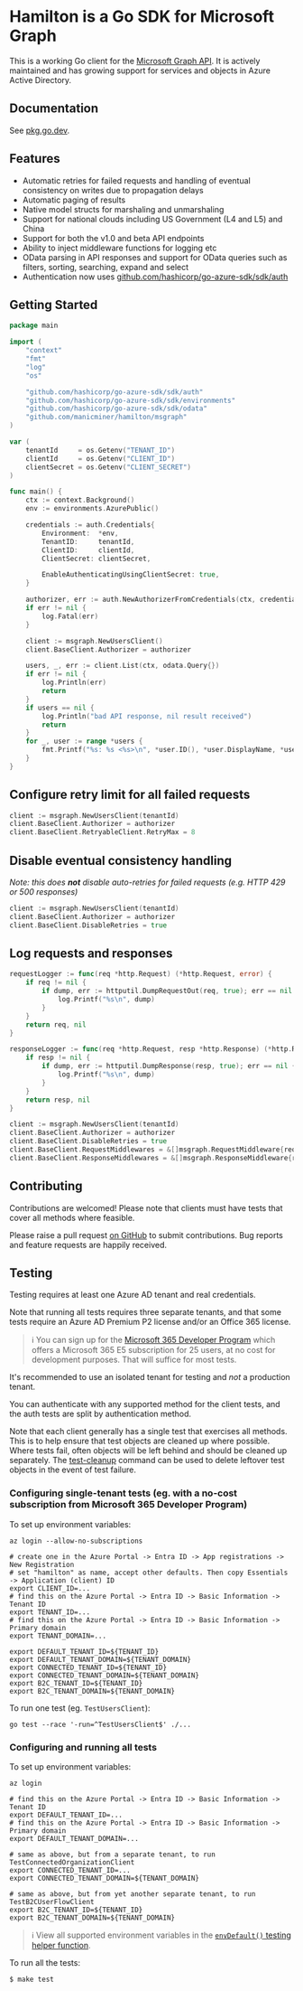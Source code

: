 # Hamilton is a Go SDK for Microsoft Graph

This is a working Go client for the [Microsoft Graph API][ms-graph-docs]. It is actively maintained and has growing
support for services and objects in Azure Active Directory.

## Documentation

See [pkg.go.dev](https://pkg.go.dev/github.com/manicminer/hamilton).

## Features

- Automatic retries for failed requests and handling of eventual consistency on writes due to propagation delays
- Automatic paging of results
- Native model structs for marshaling and unmarshaling
- Support for national clouds including US Government (L4 and L5) and China
- Support for both the v1.0 and beta API endpoints
- Ability to inject middleware functions for logging etc
- OData parsing in API responses and support for OData queries such as filters, sorting, searching, expand and select
- Authentication now uses [github.com/hashicorp/go-azure-sdk/sdk/auth](https://github.com/hashicorp/go-azure-sdk/tree/main/sdk/auth)

## Getting Started

```go
package main

import (
	"context"
	"fmt"
	"log"
	"os"

	"github.com/hashicorp/go-azure-sdk/sdk/auth"
	"github.com/hashicorp/go-azure-sdk/sdk/environments"
	"github.com/hashicorp/go-azure-sdk/sdk/odata"
	"github.com/manicminer/hamilton/msgraph"
)

var (
	tenantId     = os.Getenv("TENANT_ID")
	clientId     = os.Getenv("CLIENT_ID")
	clientSecret = os.Getenv("CLIENT_SECRET")
)

func main() {
	ctx := context.Background()
	env := environments.AzurePublic()

	credentials := auth.Credentials{
		Environment:  *env,
		TenantID:     tenantId,
		ClientID:     clientId,
		ClientSecret: clientSecret,

		EnableAuthenticatingUsingClientSecret: true,
	}

	authorizer, err := auth.NewAuthorizerFromCredentials(ctx, credentials, env.MicrosoftGraph)
	if err != nil {
		log.Fatal(err)
	}

	client := msgraph.NewUsersClient()
	client.BaseClient.Authorizer = authorizer

	users, _, err := client.List(ctx, odata.Query{})
	if err != nil {
		log.Println(err)
		return
	}
	if users == nil {
		log.Println("bad API response, nil result received")
		return
	}
	for _, user := range *users {
		fmt.Printf("%s: %s <%s>\n", *user.ID(), *user.DisplayName, *user.UserPrincipalName)
	}
}
```

## Configure retry limit for all failed requests

```go
client := msgraph.NewUsersClient(tenantId)
client.BaseClient.Authorizer = authorizer
client.BaseClient.RetryableClient.RetryMax = 8
```

## Disable eventual consistency handling

_Note: this does **not** disable auto-retries for failed requests (e.g. HTTP 429 or 500 responses)_

```go
client := msgraph.NewUsersClient(tenantId)
client.BaseClient.Authorizer = authorizer
client.BaseClient.DisableRetries = true
```

## Log requests and responses

```go
requestLogger := func(req *http.Request) (*http.Request, error) {
	if req != nil {
		if dump, err := httputil.DumpRequestOut(req, true); err == nil {
			log.Printf("%s\n", dump)
		}
	}
	return req, nil
}

responseLogger := func(req *http.Request, resp *http.Response) (*http.Response, error) {
	if resp != nil {
		if dump, err := httputil.DumpResponse(resp, true); err == nil {
			log.Printf("%s\n", dump)
		}
	}
	return resp, nil
}

client := msgraph.NewUsersClient(tenantId)
client.BaseClient.Authorizer = authorizer
client.BaseClient.DisableRetries = true
client.BaseClient.RequestMiddlewares = &[]msgraph.RequestMiddleware{requestLogger}
client.BaseClient.ResponseMiddlewares = &[]msgraph.ResponseMiddleware{responseLogger}
```

## Contributing

Contributions are welcomed! Please note that clients must have tests that cover all methods where feasible.

Please raise a pull request [on GitHub][gh-project] to submit contributions. Bug reports and feature requests are happily received.

## Testing

Testing requires at least one Azure AD tenant and real credentials.

Note that running all tests requires three separate tenants, and that some tests require an Azure AD Premium P2 license and/or an Office 365 license.

> ℹ️ You can sign up for the [Microsoft 365 Developer Program](https://developer.microsoft.com/en-us/microsoft-365/dev-program) which offers a Microsoft 365 E5 subscription for 25 users, at no cost for development purposes. That will suffice for most tests.

It's recommended to use an isolated tenant for testing and _not_ a production tenant.

You can authenticate with any supported method for the client tests, and the auth tests are split by authentication method.

Note that each client generally has a single test that exercises all methods. This is to help ensure that test objects
are cleaned up where possible. Where tests fail, often objects will be left behind and should be cleaned up separately.
The [test-cleanup](https://github.com/manicminer/hamilton/tree/main/internal/cmd/test-cleanup) command can be used to
delete leftover test objects in the event of test failure.

### Configuring single-tenant tests (eg. with a no-cost subscription from Microsoft 365 Developer Program)
To set up environment variables:
```shell
az login --allow-no-subscriptions

# create one in the Azure Portal -> Entra ID -> App registrations -> New Registration
# set "hamilton" as name, accept other defaults. Then copy Essentials -> Application (client) ID
export CLIENT_ID=...
# find this on the Azure Portal -> Entra ID -> Basic Information -> Tenant ID
export TENANT_ID=...
# find this on the Azure Portal -> Entra ID -> Basic Information -> Primary domain
export TENANT_DOMAIN=...

export DEFAULT_TENANT_ID=${TENANT_ID}
export DEFAULT_TENANT_DOMAIN=${TENANT_DOMAIN}
export CONNECTED_TENANT_ID=${TENANT_ID}
export CONNECTED_TENANT_DOMAIN=${TENANT_DOMAIN}
export B2C_TENANT_ID=${TENANT_ID}
export B2C_TENANT_DOMAIN=${TENANT_DOMAIN}
```

To run one test (eg. `TestUsersClient`):
```shell
go test --race '-run=^TestUsersClient$' ./...
```


### Configuring and running all tests
To set up environment variables:
```shell
az login

# find this on the Azure Portal -> Entra ID -> Basic Information -> Tenant ID
export DEFAULT_TENANT_ID=...
# find this on the Azure Portal -> Entra ID -> Basic Information -> Primary domain
export DEFAULT_TENANT_DOMAIN=...

# same as above, but from a separate tenant, to run TestConnectedOrganizationClient
export CONNECTED_TENANT_ID=...
export CONNECTED_TENANT_DOMAIN=${TENANT_DOMAIN}

# same as above, but from yet another separate tenant, to run TestB2CUserFlowClient
export B2C_TENANT_ID=${TENANT_ID}
export B2C_TENANT_DOMAIN=${TENANT_DOMAIN}
```

> ℹ️ View all supported environment variables in the [`envDefault()` testing helper function](https://github.com/manicminer/hamilton/blob/main/internal/test/testing.go).

To run all the tests:
```shell
$ make test
```


[gh-project]: https://github.com/manicminer/hamilton
[ms-graph-docs]: https://docs.microsoft.com/en-us/graph/overview
